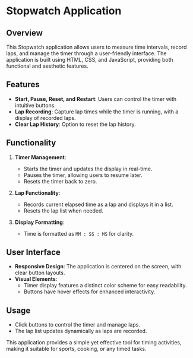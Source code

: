 # Stopwatch Application

## Overview
This Stopwatch application allows users to measure time intervals, record laps, and manage the timer through a user-friendly interface. The application is built using HTML, CSS, and JavaScript, providing both functional and aesthetic features.

## Features
- **Start, Pause, Reset, and Restart**: Users can control the timer with intuitive buttons.
- **Lap Recording**: Capture lap times while the timer is running, with a display of recorded laps.
- **Clear Lap History**: Option to reset the lap history.

## Functionality
1. **Timer Management**:
   - Starts the timer and updates the display in real-time.
   - Pauses the timer, allowing users to resume later.
   - Resets the timer back to zero.

2. **Lap Functionality**:
   - Records current elapsed time as a lap and displays it in a list.
   - Resets the lap list when needed.

3. **Display Formatting**: 
   - Time is formatted as `MM : SS : MS` for clarity.

## User Interface
- **Responsive Design**: The application is centered on the screen, with clear button layouts.
- **Visual Elements**:
   - Timer display features a distinct color scheme for easy readability.
   - Buttons have hover effects for enhanced interactivity.

## Usage
- Click buttons to control the timer and manage laps. 
- The lap list updates dynamically as laps are recorded.

This application provides a simple yet effective tool for timing activities, making it suitable for sports, cooking, or any timed tasks.
